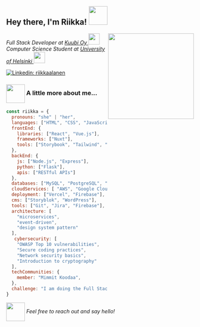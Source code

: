 <h2> Hey there, I'm Riikka! <img src="https://media.giphy.com/media/mGcNjsfWAjY5AEZNw6/giphy.gif" width="50"></h2>
<img align='right' src="https://media.giphy.com/media/v1.Y2lkPTc5MGI3NjExOTJ5ZThhYmUycXVwMHdsdXNxNXh6N2xsOGUwdGYwanBic2ZuamF6dyZlcD12MV9pbnRlcm5hbF9naWZfYnlfaWQmY3Q9cw/gdx7rq3QRJL74r4nVJ/giphy.gif" width="230">
<p><em>Full Stack Developer at <a href="https://kuubi.fi/en/tyomme">Kuubi Oy </a><img src="https://media.giphy.com/media/v1.Y2lkPTc5MGI3NjExbjlnNGFheGJhajV4OXN3aGpsa3lkaGY4N3RxYnJocDF3ODU1cjFmdiZlcD12MV9pbnRlcm5hbF9naWZfYnlfaWQmY3Q9Zw/2Rc2BC6AwdOncuw6Sf/giphy.gif" width="30"></br>Computer Science Student at <a href="https://www.helsinki.fi/en/faculty-science/faculty/computer-science">University of Helsinki </a><img src="https://media.giphy.com/media/WUlplcMpOCEmTGBtBW/giphy.gif" width="30"> 
</em></p>

[![Linkedin: riikkaalanen](https://img.shields.io/badge/-riikkaalanen-blue?style=flat-square&logo=Linkedin&logoColor=white&link=https://www.linkedin.com/in/riikka%2Dalanen/)](https://www.linkedin.com/in/riikka%2Dalanen/)

<h3><img src="https://media.giphy.com/media/v1.Y2lkPTc5MGI3NjExNG5leDJpbGllNTcwazdwaGo2YzBvOWluNGRpMDd4OWxqZmJ5bHE1biZlcD12MV9pbnRlcm5hbF9naWZfYnlfaWQmY3Q9cw/4Ejd70UQagCDvoASem/giphy.gif" width="50" style="vertical-align: middle;" /> A little more about me...</h3>


```javascript
const riikka = {
  pronouns: "she" | "her",
  languages: ["HTML", "CSS", "JavaScript", "TypeScript", "Python", "PHP"],
  frontEnd: {
    libraries: ["React", "Vue.js"],
    frameworks: ["Nuxt"],
    tools: ["Storybook", "Tailwind", "Bootstrap", "SCSS"]
  },
  backEnd: {
    js: ["Node.js", "Express"],
    python: ["Flask"],
    apis: ["RESTful APIs"]
  },
  databases: ["MySQL", "PostgreSQL", "MongoDB"],
  cloudServices: [ "AWS", "Google Cloud"],
  deployment: ["Vercel", "Firebase"],
  cms: ["Storyblok", "WordPress"],
  tools: ["Git", "Jira", "Firebase"],
  architecture: [ 
    "microservices",
    "event-driven",
    "design system pattern"
  ],
   cybersecurity: [
    "OWASP Top 10 vulnerabilities", 
    "Secure coding practices", 
    "Network security basics",
    "Introduction to cryptography"
  ],
  techCommunities: {
    member: "Mimmit Koodaa",
  },
  challenge: "I am doing the Full Stack open course focused on React, deepening my understanding of modern web development technologies and practices."
}
```

<p><img src="https://media.giphy.com/media/v1.Y2lkPTc5MGI3NjExcGVqamF4ODQxaDUxanE2ZWtlN2VnMGRmdGYwbjNmYnJiNmN0M3UwaSZlcD12MV9pbnRlcm5hbF9naWZfYnlfaWQmY3Q9cw/lonWFYfXEhH9dGnyX0/giphy.gif" width="50" style="vertical-align: middle;" /> <em>Feel free to reach out and say hello!</em></p>
